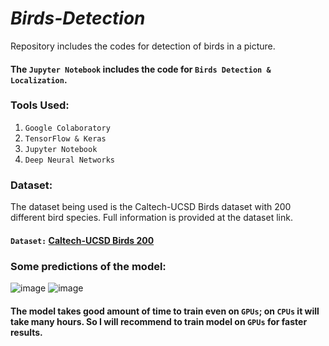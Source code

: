 # ***Birds-Detection***

Repository includes the codes for detection of birds in a picture.<br>

#### The `Jupyter Notebook` includes the code for `Birds Detection & Localization`.


### Tools Used:
1. `Google Colaboratory`
2. `TensorFlow & Keras`
3. `Jupyter Notebook`
4. `Deep Neural Networks`

### Dataset:
The dataset being used is the Caltech-UCSD Birds dataset with 200 different bird species.  Full information is provided at the dataset link.
#### `Dataset:`  [Caltech-UCSD Birds 200](http://www.vision.caltech.edu/visipedia/CUB-200.html)

### Some predictions of the model:
![image](https://user-images.githubusercontent.com/70912643/124505604-81374900-dde7-11eb-9482-d9b40e24f4f5.png)
![image](https://user-images.githubusercontent.com/70912643/124505661-9c09bd80-dde7-11eb-96a5-7c081dfaac34.png)

#### The model takes good amount of time to train even on `GPUs`; on `CPUs` it will take many hours. So I will recommend to train model on `GPUs` for faster results.
